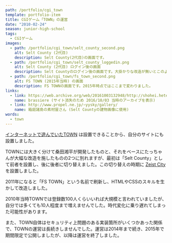 ```yaml
---
path: /portfolio/cgi_town
template: portfolio-item
title: CGIゲーム「TOWN」の運営
date: "2010-02-24"
season: junior-high-school
tags:
  - CGIゲーム
images:
  - path: /portfolio/cgi_town/selt_county_second.png
    alt: Selt County (2代目)
    description: Selt County(2代目)の画面です。
  - path: /portfolio/cgi_town/selt_county_loggedin.png
    alt: Selt County (2代目) ログイン後の画面
    description: Selt Countyのログイン後の画面です。大掛かりな改造が無いとこのようなレイアウトになります。
  - path: /portfolio/cgi_town/fs_town_second.png
    alt: FS TOWN (2015年当時) の画面
    description: FS TOWNの画面です。2015年時点ではここまで変わりました。
links:
  - link: https://web.archive.org/web/20161003132948/http://shohei.heteml.jp/brassiere/
    name: brassiere (サイト消失のため 2016/10/03 当時のアーカイブを表示)
  - link: http://www.propel.ne.jp/~yysky/gallery/
    name: 箱庭諸島の素材屋さん (Selt Countyの建物画像に使用)
words:
  - town
---
```


[インターネットで遊んでいたTOWN](/portfolio/first_internet) は設置できることから、自分のサイトにも設置しました。

TOWNには大きく分けて桑田湘平が開発したものと、それをベースにたっちゃんが大幅な改造を施したものの2つに別れますが、最初は「Selt County」として前者を設置し、後に後者に切り替えました。この切り替えの時期に [Zeist City](/portfolio/zeist_city) を設置しました。

2011年になると「FS TOWN」という名前で刷新し、HTMLやCSSのスキルを生かして改造しました。

2010年当時TOWNでは登録数100人くらいいれば大規模と言われていましたが、自分では多くても10人程度まで増えませんでした。時代変化に乗り遅れてしまった可能性があります。

また、TOWN自体はセキュリティ上問題のある実装箇所がいくつかあった関係で、TOWNの運営は長続きしませんでした。運営は2014年まで続き、2015年で期間限定で公開しましたが、以降は運営を終了しました。

